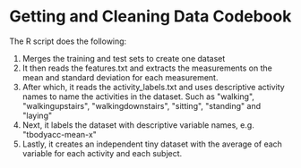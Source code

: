 Getting and Cleaning Data Codebook
========================================================

The R script does the following:

1. Merges the training and test sets to create one dataset
2. It then reads the features.txt and extracts the measurements on the mean and standard deviation for each measurement.
3. After which, it reads the activity_labels.txt and uses descriptive activity names to name the activities in the dataset. Such as "walking", "walkingupstairs", "walkingdownstairs", "sitting", "standing" and "laying" 
4. Next, it labels the dataset with descriptive variable names, e.g. "tbodyacc-mean-x"
5. Lastly, it creates an independent tiny dataset with the average of each variable for each activity and each subject.
